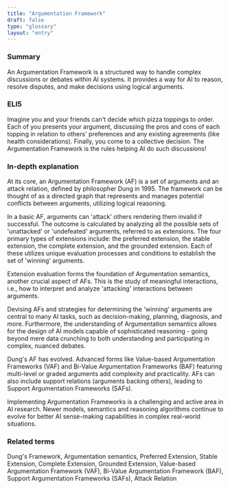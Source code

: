 ```yaml
---
title: "Argumentation Framework"
draft: false
type: "glossary"
layout: "entry"
---
```


### Summary
An Argumentation Framework is a structured way to handle complex discussions or debates within AI systems. It provides a way for AI to reason, resolve disputes, and make decisions using logical arguments.

### ELI5
Imagine you and your friends can't decide which pizza toppings to order. Each of you presents your argument, discussing the pros and cons of each topping in relation to others' preferences and any existing agreements (like health considerations). Finally, you come to a collective decision. The Argumentation Framework is the rules helping AI do such discussions!

### In-depth explanation
At its core, an Argumentation Framework (AF) is a set of arguments and an attack relation, defined by philosopher Dung in 1995. The framework can be thought of as a directed graph that represents and manages potential conflicts between arguments, utilizing logical reasoning.

In a basic AF, arguments can 'attack' others rendering them invalid if successful. The outcome is calculated by analyzing all the possible sets of 'unattacked' or 'undefeated' arguments, referred to as extensions. The four primary types of extensions include: the preferred extension, the stable extension, the complete extension, and the grounded extension. Each of these utilizes unique evaluation processes and conditions to establish the set of 'winning' arguments.

Extension evaluation forms the foundation of Argumentation semantics, another crucial aspect of AFs. This is the study of meaningful interactions, i.e., how to interpret and analyze 'attacking' interactions between arguments. 

Devising AFs and strategies for determining the 'winning' arguments are central to many AI tasks, such as decision-making, planning, diagnosis, and more. Furthermore, the understanding of Argumentation semantics allows for the design of AI models capable of sophisticated reasoning - going beyond mere data crunching to both understanding and participating in complex, nuanced debates.

Dung's AF has evolved. Advanced forms like Value-based Argumentation Frameworks (VAF) and Bi-Value Argumentation Frameworks (BAF) featuring multi-level or graded arguments add complexity and practicality. AFs can also include support relations (arguments backing others), leading to Support Argumentation Frameworks (SAFs).

Implementing Argumentation Frameworks is a challenging and active area in AI research. Newer models, semantics and reasoning algorithms continue to evolve for better AI sense-making capabilities in complex real-world situations.

### Related terms
Dung's Framework, Argumentation semantics, Preferred Extension, Stable Extension, Complete Extension, Grounded Extension, Value-based Argumentation Framework (VAF), Bi-Value Argumentation Framework (BAF), Support Argumentation Frameworks (SAFs), Attack Relation
